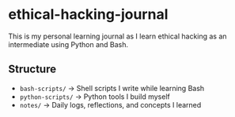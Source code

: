 # ethical-hacking-journal
 

This is my personal learning journal as I learn ethical hacking as an intermediate  using Python and Bash. 

## Structure
- `bash-scripts/` → Shell scripts I write while learning Bash
- `python-scripts/` → Python tools I build myself
- `notes/` → Daily logs, reflections, and concepts I learned

